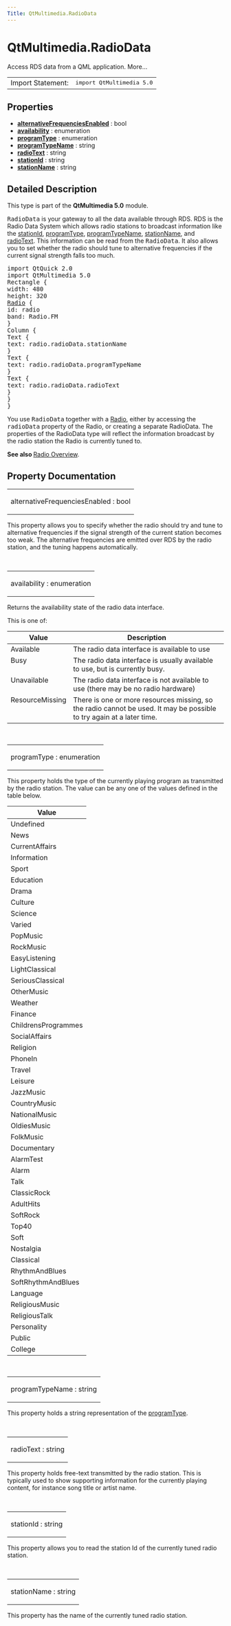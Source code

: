 ```yaml
---
Title: QtMultimedia.RadioData
---
```


# QtMultimedia.RadioData

<span class="subtitle"></span>
<!-- $$$RadioData-brief -->
<p>Access RDS data from a QML application. More...</p>
<!-- @@@RadioData -->
<table class="alignedsummary">
<tr><td class="memItemLeft rightAlign topAlign"> Import Statement:</td><td class="memItemRight bottomAlign"> </b><tt>import QtMultimedia 5.0</tt></td></tr></table><ul>
</ul>
<h2>Properties</h2>
<ul>
<li class="fn"><b><b><a href="#alternativeFrequenciesEnabled-prop">alternativeFrequenciesEnabled</a></b></b> : bool</li>
<li class="fn"><b><b><a href="#availability-prop">availability</a></b></b> : enumeration</li>
<li class="fn"><b><b><a href="#programType-prop">programType</a></b></b> : enumeration</li>
<li class="fn"><b><b><a href="#programTypeName-prop">programTypeName</a></b></b> : string</li>
<li class="fn"><b><b><a href="#radioText-prop">radioText</a></b></b> : string</li>
<li class="fn"><b><b><a href="#stationId-prop">stationId</a></b></b> : string</li>
<li class="fn"><b><b><a href="#stationName-prop">stationName</a></b></b> : string</li>
</ul>
<!-- $$$RadioData-description -->
<h2>Detailed Description</h2>
<p>This type is part of the <b>QtMultimedia 5.0</b> module.</p>
<p><tt>RadioData</tt> is your gateway to all the data available through RDS. RDS is the Radio Data System which allows radio stations to broadcast information like the <a href="#stationId-prop">stationId</a>, <a href="#programType-prop">programType</a>, <a href="#programTypeName-prop">programTypeName</a>, <a href="#stationName-prop">stationName</a>, and <a href="#radioText-prop">radioText</a>. This information can be read from the <tt>RadioData</tt>. It also allows you to set whether the radio should tune to alternative frequencies if the current signal strength falls too much.</p>
<pre class="qml">import QtQuick 2.0
import QtMultimedia 5.0
<span class="type">Rectangle</span> {
<span class="name">width</span>: <span class="number">480</span>
<span class="name">height</span>: <span class="number">320</span>
<span class="type"><a href="QtMultimedia.Radio.md">Radio</a></span> {
<span class="name">id</span>: <span class="name">radio</span>
<span class="name">band</span>: <span class="name">Radio</span>.<span class="name">FM</span>
}
<span class="type">Column</span> {
<span class="type">Text</span> {
<span class="name">text</span>: <span class="name">radio</span>.<span class="name">radioData</span>.<span class="name">stationName</span>
}
<span class="type">Text</span> {
<span class="name">text</span>: <span class="name">radio</span>.<span class="name">radioData</span>.<span class="name">programTypeName</span>
}
<span class="type">Text</span> {
<span class="name">text</span>: <span class="name">radio</span>.<span class="name">radioData</span>.<span class="name">radioText</span>
}
}
}</pre>
<p>You use <tt>RadioData</tt> together with a <a href="QtMultimedia.Radio.md">Radio</a>, either by accessing the <tt>radioData</tt> property of the Radio, or creating a separate RadioData. The properties of the RadioData type will reflect the information broadcast by the radio station the Radio is currently tuned to.</p>
<p><b>See also </b><a href="QtMultimedia.radiooverview.md">Radio Overview</a>.</p>
<!-- @@@RadioData -->
<h2>Property Documentation</h2>
<!-- $$$alternativeFrequenciesEnabled -->
<table class="qmlname"><tr valign="top"><td class="tblQmlPropNode"><p><span class="name">alternativeFrequenciesEnabled</span> : <span class="type">bool</span></p></td></tr></table><p>This property allows you to specify whether the radio should try and tune to alternative frequencies if the signal strength of the current station becomes too weak. The alternative frequencies are emitted over RDS by the radio station, and the tuning happens automatically.</p>
<!-- @@@alternativeFrequenciesEnabled -->
<br/>
<!-- $$$availability -->
<table class="qmlname"><tr valign="top"><td class="tblQmlPropNode"><p><span class="name">availability</span> : <span class="type">enumeration</span></p></td></tr></table><p>Returns the availability state of the radio data interface.</p>
<p>This is one of:</p>
<table class="generic">
<thead><tr class="qt-style"><th >Value</th><th >Description</th></tr></thead>
<tr valign="top"><td >Available</td><td >The radio data interface is available to use</td></tr>
<tr valign="top"><td >Busy</td><td >The radio data interface is usually available to use, but is currently busy.</td></tr>
<tr valign="top"><td >Unavailable</td><td >The radio data interface is not available to use (there may be no radio hardware)</td></tr>
<tr valign="top"><td >ResourceMissing</td><td >There is one or more resources missing, so the radio cannot be used. It may be possible to try again at a later time.</td></tr>
</table>
<!-- @@@availability -->
<br/>
<!-- $$$programType -->
<table class="qmlname"><tr valign="top"><td class="tblQmlPropNode"><p><span class="name">programType</span> : <span class="type">enumeration</span></p></td></tr></table><p>This property holds the type of the currently playing program as transmitted by the radio station. The value can be any one of the values defined in the table below.</p>
<table class="generic">
<thead><tr class="qt-style"><th >Value</th></tr></thead>
<tr valign="top"><td >Undefined</td></tr>
<tr valign="top"><td >News</td></tr>
<tr valign="top"><td >CurrentAffairs</td></tr>
<tr valign="top"><td >Information</td></tr>
<tr valign="top"><td >Sport</td></tr>
<tr valign="top"><td >Education</td></tr>
<tr valign="top"><td >Drama</td></tr>
<tr valign="top"><td >Culture</td></tr>
<tr valign="top"><td >Science</td></tr>
<tr valign="top"><td >Varied</td></tr>
<tr valign="top"><td >PopMusic</td></tr>
<tr valign="top"><td >RockMusic</td></tr>
<tr valign="top"><td >EasyListening</td></tr>
<tr valign="top"><td >LightClassical</td></tr>
<tr valign="top"><td >SeriousClassical</td></tr>
<tr valign="top"><td >OtherMusic</td></tr>
<tr valign="top"><td >Weather</td></tr>
<tr valign="top"><td >Finance</td></tr>
<tr valign="top"><td >ChildrensProgrammes</td></tr>
<tr valign="top"><td >SocialAffairs</td></tr>
<tr valign="top"><td >Religion</td></tr>
<tr valign="top"><td >PhoneIn</td></tr>
<tr valign="top"><td >Travel</td></tr>
<tr valign="top"><td >Leisure</td></tr>
<tr valign="top"><td >JazzMusic</td></tr>
<tr valign="top"><td >CountryMusic</td></tr>
<tr valign="top"><td >NationalMusic</td></tr>
<tr valign="top"><td >OldiesMusic</td></tr>
<tr valign="top"><td >FolkMusic</td></tr>
<tr valign="top"><td >Documentary</td></tr>
<tr valign="top"><td >AlarmTest</td></tr>
<tr valign="top"><td >Alarm</td></tr>
<tr valign="top"><td >Talk</td></tr>
<tr valign="top"><td >ClassicRock</td></tr>
<tr valign="top"><td >AdultHits</td></tr>
<tr valign="top"><td >SoftRock</td></tr>
<tr valign="top"><td >Top40</td></tr>
<tr valign="top"><td >Soft</td></tr>
<tr valign="top"><td >Nostalgia</td></tr>
<tr valign="top"><td >Classical</td></tr>
<tr valign="top"><td >RhythmAndBlues</td></tr>
<tr valign="top"><td >SoftRhythmAndBlues</td></tr>
<tr valign="top"><td >Language</td></tr>
<tr valign="top"><td >ReligiousMusic</td></tr>
<tr valign="top"><td >ReligiousTalk</td></tr>
<tr valign="top"><td >Personality</td></tr>
<tr valign="top"><td >Public</td></tr>
<tr valign="top"><td >College</td></tr>
</table>
<!-- @@@programType -->
<br/>
<!-- $$$programTypeName -->
<table class="qmlname"><tr valign="top"><td class="tblQmlPropNode"><p><span class="name">programTypeName</span> : <span class="type">string</span></p></td></tr></table><p>This property holds a string representation of the <a href="#programType-prop">programType</a>.</p>
<!-- @@@programTypeName -->
<br/>
<!-- $$$radioText -->
<table class="qmlname"><tr valign="top"><td class="tblQmlPropNode"><p><span class="name">radioText</span> : <span class="type">string</span></p></td></tr></table><p>This property holds free-text transmitted by the radio station. This is typically used to show supporting information for the currently playing content, for instance song title or artist name.</p>
<!-- @@@radioText -->
<br/>
<!-- $$$stationId -->
<table class="qmlname"><tr valign="top"><td class="tblQmlPropNode"><p><span class="name">stationId</span> : <span class="type">string</span></p></td></tr></table><p>This property allows you to read the station Id of the currently tuned radio station.</p>
<!-- @@@stationId -->
<br/>
<!-- $$$stationName -->
<table class="qmlname"><tr valign="top"><td class="tblQmlPropNode"><p><span class="name">stationName</span> : <span class="type">string</span></p></td></tr></table><p>This property has the name of the currently tuned radio station.</p>
<!-- @@@stationName -->
<br/>
